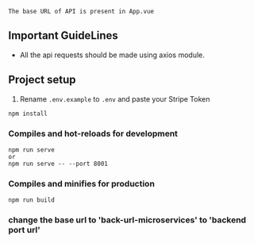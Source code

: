 ```
The base URL of API is present in App.vue
```

## Important GuideLines

- All the api requests should be made using axios module.

## Project setup

1. Rename `.env.example` to `.env` and paste your Stripe Token

```
npm install
```

### Compiles and hot-reloads for development

```
npm run serve
or
npm run serve -- --port 8001
```

### Compiles and minifies for production

```
npm run build
```
### change the base url to 'back-url-microservices' to 'backend port url'